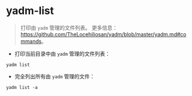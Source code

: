 # yadm-list

> 打印由 `yadm` 管理的文件列表。
> 更多信息：<https://github.com/TheLocehiliosan/yadm/blob/master/yadm.md#commands>。

- 打印当前目录中由 `yadm` 管理的文件列表：

`yadm list`

- 完全列出所有由 `yadm` 管理的文件：

`yadm list -a`